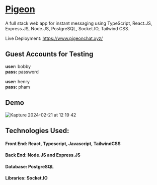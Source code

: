 # [Pigeon](https://www.pigeonchat.xyz/)

A full stack web app for instant messaging using TypeScript, React.JS, Express.JS, Node.JS, PostgreSQL, Socket.IO, Tailwind CSS.

Live Deployment: https://www.pigeonchat.xyz/

## Guest Accounts for Testing
**user:** bobby <br/>
**pass:** password

**user:** henry <br/>
**pass:** pham

## Demo 
![Kapture 2024-02-21 at 12 19 42](https://github.com/hqpham98/pigeon-chat/assets/7689363/9d399813-c836-4161-8bdb-15ad365d7617)

## Technologies Used:
#### Front End: React, Typescript, Javascript, TailwindCSS
#### Back End: Node.JS and Express.JS
#### Database: PostgreSQL
#### Libraries: Socket.IO

